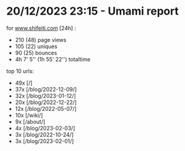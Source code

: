 # 20/12/2023 23:15 - Umami report
for www.shifeiti.com [24h] :

 - 210 (48) page views
 - 105 (22) uniques
 - 90 (25) bounces
 - 4h 7' 5'' (1h 55' 22'') totaltime


top 10 urls:
 - 49x [/]
 - 37x [/blog/2022-12-09/]
 - 32x [/blog/2023-01-12/]
 - 20x [/blog/2022-12-22/]
 - 12x [/blog/2022-05-07/]
 - 10x [/wiki/]
 - 9x [/about/]
 - 4x [/blog/2023-02-03/]
 - 3x [/blog/2022-10-24/]
 - 3x [/blog/2023-02-01/]


